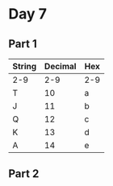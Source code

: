 # Day 7

## Part 1

| String | Decimal | Hex |
| ------ | ------- | --- |
| 2-9    | 2-9     | 2-9 |
| T      | 10      | a   |
| J      | 11      | b   |
| Q      | 12      | c   |
| K      | 13      | d   |
| A      | 14      | e   |

## Part 2


